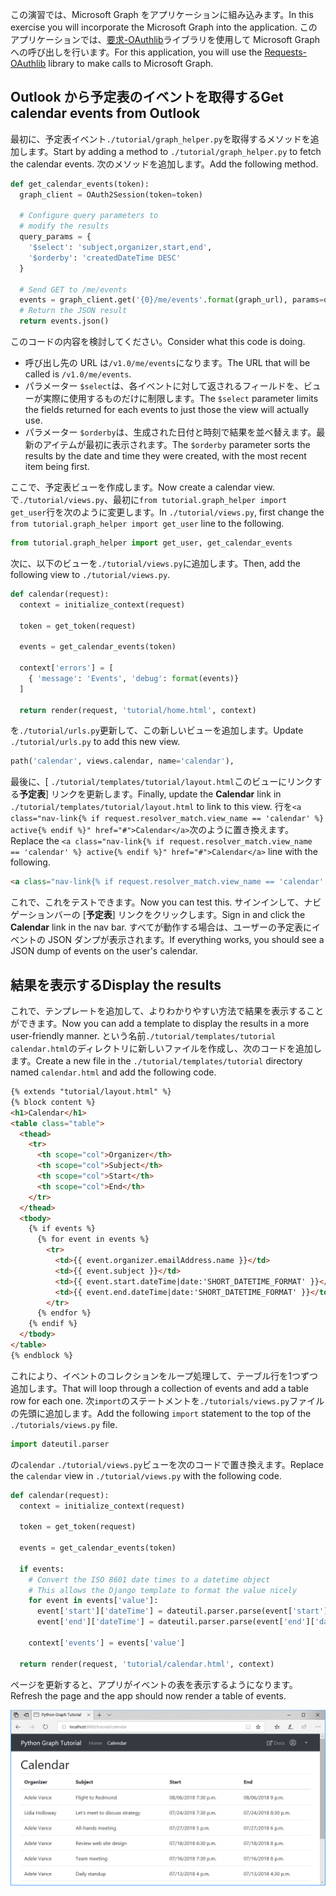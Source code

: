 <!-- markdownlint-disable MD002 MD041 -->

<span data-ttu-id="fe3fb-101">この演習では、Microsoft Graph をアプリケーションに組み込みます。</span><span class="sxs-lookup"><span data-stu-id="fe3fb-101">In this exercise you will incorporate the Microsoft Graph into the application.</span></span> <span data-ttu-id="fe3fb-102">このアプリケーションでは、[要求-OAuthlib](https://requests-oauthlib.readthedocs.io/en/latest/)ライブラリを使用して Microsoft Graph への呼び出しを行います。</span><span class="sxs-lookup"><span data-stu-id="fe3fb-102">For this application, you will use the [Requests-OAuthlib](https://requests-oauthlib.readthedocs.io/en/latest/) library to make calls to Microsoft Graph.</span></span>

## <a name="get-calendar-events-from-outlook"></a><span data-ttu-id="fe3fb-103">Outlook から予定表のイベントを取得する</span><span class="sxs-lookup"><span data-stu-id="fe3fb-103">Get calendar events from Outlook</span></span>

<span data-ttu-id="fe3fb-104">最初に、予定表イベント`./tutorial/graph_helper.py`を取得するメソッドを追加します。</span><span class="sxs-lookup"><span data-stu-id="fe3fb-104">Start by adding a method to `./tutorial/graph_helper.py` to fetch the calendar events.</span></span> <span data-ttu-id="fe3fb-105">次のメソッドを追加します。</span><span class="sxs-lookup"><span data-stu-id="fe3fb-105">Add the following method.</span></span>

```python
def get_calendar_events(token):
  graph_client = OAuth2Session(token=token)

  # Configure query parameters to
  # modify the results
  query_params = {
    '$select': 'subject,organizer,start,end',
    '$orderby': 'createdDateTime DESC'
  }

  # Send GET to /me/events
  events = graph_client.get('{0}/me/events'.format(graph_url), params=query_params)
  # Return the JSON result
  return events.json()
```

<span data-ttu-id="fe3fb-106">このコードの内容を検討してください。</span><span class="sxs-lookup"><span data-stu-id="fe3fb-106">Consider what this code is doing.</span></span>

- <span data-ttu-id="fe3fb-107">呼び出し先の URL は`/v1.0/me/events`になります。</span><span class="sxs-lookup"><span data-stu-id="fe3fb-107">The URL that will be called is `/v1.0/me/events`.</span></span>
- <span data-ttu-id="fe3fb-108">パラメーター `$select`は、各イベントに対して返されるフィールドを、ビューが実際に使用するものだけに制限します。</span><span class="sxs-lookup"><span data-stu-id="fe3fb-108">The `$select` parameter limits the fields returned for each events to just those the view will actually use.</span></span>
- <span data-ttu-id="fe3fb-109">パラメーター `$orderby`は、生成された日付と時刻で結果を並べ替えます。最新のアイテムが最初に表示されます。</span><span class="sxs-lookup"><span data-stu-id="fe3fb-109">The `$orderby` parameter sorts the results by the date and time they were created, with the most recent item being first.</span></span>

<span data-ttu-id="fe3fb-110">ここで、予定表ビューを作成します。</span><span class="sxs-lookup"><span data-stu-id="fe3fb-110">Now create a calendar view.</span></span> <span data-ttu-id="fe3fb-111">で`./tutorial/views.py`、最初に`from tutorial.graph_helper import get_user`行を次のように変更します。</span><span class="sxs-lookup"><span data-stu-id="fe3fb-111">In `./tutorial/views.py`, first change the `from tutorial.graph_helper import get_user` line to the following.</span></span>

```python
from tutorial.graph_helper import get_user, get_calendar_events
```

<span data-ttu-id="fe3fb-112">次に、以下のビューを`./tutorial/views.py`に追加します。</span><span class="sxs-lookup"><span data-stu-id="fe3fb-112">Then, add the following view to `./tutorial/views.py`.</span></span>

```python
def calendar(request):
  context = initialize_context(request)

  token = get_token(request)

  events = get_calendar_events(token)

  context['errors'] = [
    { 'message': 'Events', 'debug': format(events)}
  ]

  return render(request, 'tutorial/home.html', context)
```

<span data-ttu-id="fe3fb-113">を`./tutorial/urls.py`更新して、この新しいビューを追加します。</span><span class="sxs-lookup"><span data-stu-id="fe3fb-113">Update `./tutorial/urls.py` to add this new view.</span></span>

```python
path('calendar', views.calendar, name='calendar'),
```

<span data-ttu-id="fe3fb-114">最後に、[ `./tutorial/templates/tutorial/layout.html`このビューにリンクする**予定表**] リンクを更新します。</span><span class="sxs-lookup"><span data-stu-id="fe3fb-114">Finally, update  the **Calendar** link in `./tutorial/templates/tutorial/layout.html` to link to this view.</span></span> <span data-ttu-id="fe3fb-115">行を`<a class="nav-link{% if request.resolver_match.view_name == 'calendar' %} active{% endif %}" href="#">Calendar</a>`次のように置き換えます。</span><span class="sxs-lookup"><span data-stu-id="fe3fb-115">Replace the `<a class="nav-link{% if request.resolver_match.view_name == 'calendar' %} active{% endif %}" href="#">Calendar</a>` line with the following.</span></span>

```html
<a class="nav-link{% if request.resolver_match.view_name == 'calendar' %} active{% endif %}" href="{% url 'calendar' %}">Calendar</a>
```

<span data-ttu-id="fe3fb-116">これで、これをテストできます。</span><span class="sxs-lookup"><span data-stu-id="fe3fb-116">Now you can test this.</span></span> <span data-ttu-id="fe3fb-117">サインインして、ナビゲーションバーの [**予定表**] リンクをクリックします。</span><span class="sxs-lookup"><span data-stu-id="fe3fb-117">Sign in and click the **Calendar** link in the nav bar.</span></span> <span data-ttu-id="fe3fb-118">すべてが動作する場合は、ユーザーの予定表にイベントの JSON ダンプが表示されます。</span><span class="sxs-lookup"><span data-stu-id="fe3fb-118">If everything works, you should see a JSON dump of events on the user's calendar.</span></span>

## <a name="display-the-results"></a><span data-ttu-id="fe3fb-119">結果を表示する</span><span class="sxs-lookup"><span data-stu-id="fe3fb-119">Display the results</span></span>

<span data-ttu-id="fe3fb-120">これで、テンプレートを追加して、よりわかりやすい方法で結果を表示することができます。</span><span class="sxs-lookup"><span data-stu-id="fe3fb-120">Now you can add a template to display the results in a more user-friendly manner.</span></span> <span data-ttu-id="fe3fb-121">という名前`./tutorial/templates/tutorial` `calendar.html`のディレクトリに新しいファイルを作成し、次のコードを追加します。</span><span class="sxs-lookup"><span data-stu-id="fe3fb-121">Create a new file in the `./tutorial/templates/tutorial` directory named `calendar.html` and add the following code.</span></span>

```html
{% extends "tutorial/layout.html" %}
{% block content %}
<h1>Calendar</h1>
<table class="table">
  <thead>
    <tr>
      <th scope="col">Organizer</th>
      <th scope="col">Subject</th>
      <th scope="col">Start</th>
      <th scope="col">End</th>
    </tr>
  </thead>
  <tbody>
    {% if events %}
      {% for event in events %}
        <tr>
          <td>{{ event.organizer.emailAddress.name }}</td>
          <td>{{ event.subject }}</td>
          <td>{{ event.start.dateTime|date:'SHORT_DATETIME_FORMAT' }}</td>
          <td>{{ event.end.dateTime|date:'SHORT_DATETIME_FORMAT' }}</td>
        </tr>
      {% endfor %}
    {% endif %}
  </tbody>
</table>
{% endblock %}
```

<span data-ttu-id="fe3fb-122">これにより、イベントのコレクションをループ処理して、テーブル行を1つずつ追加します。</span><span class="sxs-lookup"><span data-stu-id="fe3fb-122">That will loop through a collection of events and add a table row for each one.</span></span> <span data-ttu-id="fe3fb-123">次`import`のステートメントを`./tutorials/views.py`ファイルの先頭に追加します。</span><span class="sxs-lookup"><span data-stu-id="fe3fb-123">Add the following `import` statement to the top of the `./tutorials/views.py` file.</span></span>

```python
import dateutil.parser
```

<span data-ttu-id="fe3fb-124">の`calendar` `./tutorial/views.py`ビューを次のコードで置き換えます。</span><span class="sxs-lookup"><span data-stu-id="fe3fb-124">Replace the `calendar` view in `./tutorial/views.py` with the following code.</span></span>

```python
def calendar(request):
  context = initialize_context(request)

  token = get_token(request)

  events = get_calendar_events(token)

  if events:
    # Convert the ISO 8601 date times to a datetime object
    # This allows the Django template to format the value nicely
    for event in events['value']:
      event['start']['dateTime'] = dateutil.parser.parse(event['start']['dateTime'])
      event['end']['dateTime'] = dateutil.parser.parse(event['end']['dateTime'])

    context['events'] = events['value']

  return render(request, 'tutorial/calendar.html', context)
```

<span data-ttu-id="fe3fb-125">ページを更新すると、アプリがイベントの表を表示するようになります。</span><span class="sxs-lookup"><span data-stu-id="fe3fb-125">Refresh the page and the app should now render a table of events.</span></span>

![イベントの表のスクリーンショット](./images/add-msgraph-01.png)
